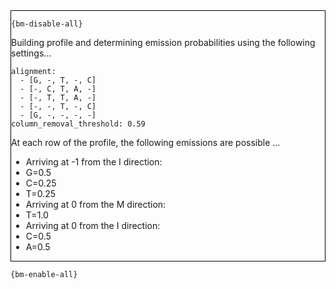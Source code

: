 <div style="border:1px solid black;">

`{bm-disable-all}`

Building profile and determining emission probabilities using the following settings...

```
alignment:
  - [G, -, T, -, C]
  - [-, C, T, A, -]
  - [-, T, T, A, -]
  - [-, -, T, -, C]
  - [G, -, -, -, -]
column_removal_threshold: 0.59

```

At each row of the profile, the following emissions are possible ...

 * Arriving at -1 from the I direction:
  * G=0.5
  * C=0.25
  * T=0.25
 * Arriving at 0 from the M direction:
  * T=1.0
 * Arriving at 0 from the I direction:
  * C=0.5
  * A=0.5

</div>

`{bm-enable-all}`


